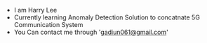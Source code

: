 - I am Harry Lee
- Currently learning Anomaly Detection Solution to concatnate 5G Communication System
- You Can contact me through 'gadiun061@gmail.com'

<!---
IamHarryLee/IamHarryLee is a ✨ special ✨ repository because its `README.md` (this file) appears on your GitHub profile.
You can click the Preview link to take a look at your changes.
--->
